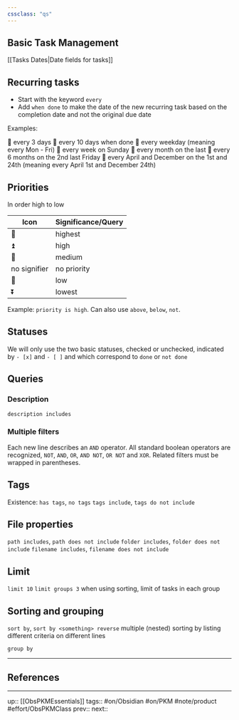 ```yaml
---
cssclass: "qs"
---
```

## Basic Task Management

[[Tasks Dates|Date fields for tasks]]


## Recurring tasks

- Start with the keyword `every`
- Add `when done` to make the date of the new recurring task based on the completion date and not the original due date

Examples:

🔁 every 3 days
🔁 every 10 days when done
🔁 every weekday (meaning every Mon - Fri)
🔁 every week on Sunday
🔁 every month on the last
🔁 every 6 months on the 2nd last Friday
🔁 every April and December on the 1st and 24th (meaning every April 1st and December 24th)

## Priorities

In order high to low

|Icon|Significance/Query|
|---|---|
|🔺|highest|
|⏫ |high|
|🔼|medium|
|no signifier|no priority|
|🔽|low|
|⏬️|lowest|

Example: `priority is high`. Can also use `above`, `below`, `not`.

## Statuses

We will only use the two basic statuses, checked or unchecked, indicated by `- [x]` and `- [ ]` and which correspond to `done` or `not done`

## Queries




### Description

`description includes`

### Multiple filters

Each new line describes an `AND` operator. All standard boolean operators are recognized, `NOT`, `AND`, `OR`, `AND NOT`, `OR NOT` and `XOR`. Related filters must be wrapped in parentheses.

## Tags

Existence: `has tags`, `no tags`
`tags include`, `tags do not include`

## File properties

`path includes`, `path does not include`
`folder includes`, `folder does not include`
`filename includes`, `filename does not include`

## Limit

`limit 10`
`limit groups 3` when using sorting, limit of tasks in each group

## Sorting and grouping

`sort by`, `sort by <something> reverse`
multiple (nested) sorting by listing different criteria on different lines

`group by`



---
## References



---
up:: [[ObsPKMEssentials]]
tags:: #on/Obsidian #on/PKM  #note/product #effort/ObsPKMClass 
prev:: 
next:: 
